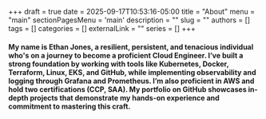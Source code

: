 +++ 
draft = true
date = 2025-09-17T10:53:16-05:00
title = "About"
menu = "main"
sectionPagesMenu = 'main'
description = ""
slug = ""
authors = []
tags = []
categories = []
externalLink = ""
series = []
+++

#### My name is Ethan Jones, a resilient, persistent, and tenacious individual who's on a journey to become a proficient Cloud Engineer. I’ve built a strong foundation by working with tools like Kubernetes, Docker, Terraform, Linux, EKS, and GitHub, while implementing observability and logging through Grafana and Prometheus. I’m also proficient in AWS and hold two certifications (CCP, SAA). My portfolio on GitHub showcases in-depth projects that demonstrate my hands-on experience and commitment to mastering this craft.